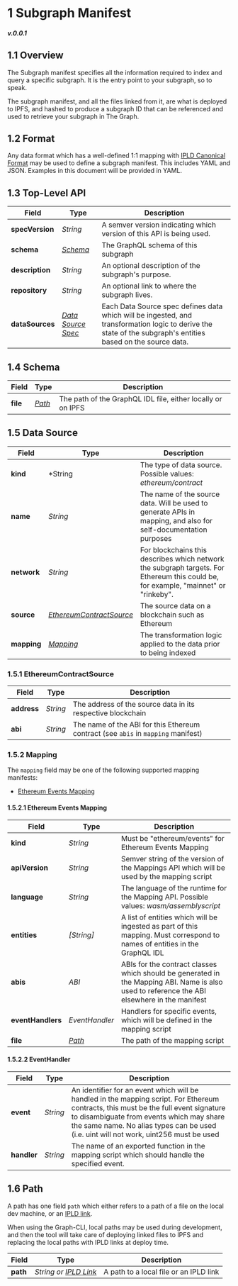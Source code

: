# 1 Subgraph Manifest
##### v.0.0.1

## 1.1 Overview
The Subgraph manifest specifies all the information required to index and query a specific subgraph. It is the entry point to your subgraph, so to speak.

The subgraph manifest, and all the files linked from it, are what is deployed to IPFS, and hashed to produce a subgraph ID that can be referenced and used to retrieve your subgraph in The Graph.

## 1.2 Format
Any data format which has a well-defined 1:1 mapping with [IPLD Canonical Format](https://github.com/ipld/specs/blob/master/IPLD.md#serialized-data-formats) may be used to define a subgraph manifest. This includes YAML and JSON. Examples in this document will be provided in YAML.

## 1.3 Top-Level API

| Field  | Type | Description   |
| --- | --- | --- |
| **specVersion** | *String*   | A semver version indicating which version of this API is being used.|
| **schema**   | [*Schema*](#14-schema) | The GraphQL schema of this subgraph|
| **description**   | *String* | An optional description of the subgraph's purpose. |
| **repository**   | *String* | An optional link to where the subgraph lives. |
| **dataSources**| [*Data Source Spec*](#15-data-source)| Each Data Source spec defines data which will be ingested, and transformation logic to derive the state of the subgraph's entities based on the source data.|

## 1.4 Schema

| Field | Type | Description |
| --- | --- | --- |
| **file**| [*Path*](#16-path) | The path of the GraphQL IDL file, either locally or on IPFS |

## 1.5 Data Source

| Field | Type | Description |
| --- | --- | --- |
| **kind** | *String | The type of data source. Possible values: *ethereum/contract*|
| **name** | *String* | The name of the source data. Will be used to generate APIs in mapping, and also for self-documentation purposes |
| **network** | *String* | For blockchains this describes which network the subgraph targets. For Ethereum this could be, for example, "mainnet" or "rinkeby". |
| **source** | [*EthereumContractSource*](#151-ethereumcontractsource) | The source data on a blockchain such as Ethereum |
| **mapping** | [*Mapping*](#152-mapping) | The transformation logic applied to the data prior to being indexed |

### 1.5.1 EthereumContractSource

| Field | Type | Description |
| --- | --- | --- |
| **address** | *String* | The address of the source data in its respective blockchain |
| **abi** | *String* | The name of the ABI for this Ethereum contract (see `abis` in `mapping` manifest) |

### 1.5.2 Mapping
The `mapping` field may be one of the following supported mapping manifests:
 - [Ethereum Events Mapping](#1521-ethereum-events-mapping)

#### 1.5.2.1 Ethereum Events Mapping

| Field | Type | Description |
| --- | --- | --- |
| **kind** | *String* | Must be "ethereum/events" for Ethereum Events Mapping |
| **apiVersion** | *String* | Semver string of the version of the Mappings API which will be used by the mapping script |
| **language** | *String* | The language of the runtime for the Mapping API. Possible values: *wasm/assemblyscript* |
| **entities** | *[String]* | A list of entities which will be ingested as part of this mapping. Must correspond to names of entities in the GraphQL IDL |
| **abis** | *ABI* | ABIs for the contract classes which should be generated in the Mapping ABI. Name is also used to reference the ABI elsewhere in the manifest |
| **eventHandlers** | *EventHandler* | Handlers for specific events, which will be defined in the mapping script |
| **file** | [*Path*](#16-path) | The path of the mapping script |

#### 1.5.2.2 EventHandler

| Field | Type | Description |
| --- | --- | --- |
| **event** | *String* | An identifier for an event which will be handled in the mapping script. For Ethereum contracts, this must be the full event signature to disambiguate from events which may share the same name. No alias types can be used (i.e. uint will not work, uint256 must be used|
| **handler** | *String* | The name of an exported function in the mapping script which should handle the specified event. |

## 1.6 Path
A path has one field `path` which either refers to a path of a file on the local dev machine, or an [IPLD link](https://github.com/ipld/specs/blob/master/IPLD.md#linking-between-nodes).

When using the Graph-CLI, local paths may be used during development, and then the tool will take care of deploying linked files to IPFS and replacing the local paths with IPLD links at deploy time.

| Field | Type | Description |
| --- | --- | --- |
| **path** | *String or [IPLD Link](https://github.com/ipld/specs/blob/master/IPLD.md#linking-between-nodes)* | A path to a local file or an IPLD link |
